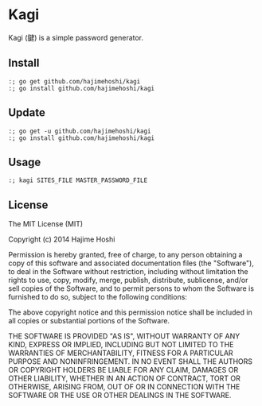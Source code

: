 Kagi
====

Kagi (鍵) is a simple password generator.

Install
-------

```
:; go get github.com/hajimehoshi/kagi 
:; go install github.com/hajimehoshi/kagi 
```

Update
------

```
:; go get -u github.com/hajimehoshi/kagi 
:; go install github.com/hajimehoshi/kagi 
```

Usage
-----

```
:; kagi SITES_FILE MASTER_PASSWORD_FILE
```

License
-------

The MIT License (MIT)

Copyright (c) 2014 Hajime Hoshi

Permission is hereby granted, free of charge, to any person obtaining a copy
of this software and associated documentation files (the "Software"), to deal
in the Software without restriction, including without limitation the rights
to use, copy, modify, merge, publish, distribute, sublicense, and/or sell
copies of the Software, and to permit persons to whom the Software is
furnished to do so, subject to the following conditions:

The above copyright notice and this permission notice shall be included in
all copies or substantial portions of the Software.

THE SOFTWARE IS PROVIDED "AS IS", WITHOUT WARRANTY OF ANY KIND, EXPRESS OR
IMPLIED, INCLUDING BUT NOT LIMITED TO THE WARRANTIES OF MERCHANTABILITY,
FITNESS FOR A PARTICULAR PURPOSE AND NONINFRINGEMENT. IN NO EVENT SHALL THE
AUTHORS OR COPYRIGHT HOLDERS BE LIABLE FOR ANY CLAIM, DAMAGES OR OTHER
LIABILITY, WHETHER IN AN ACTION OF CONTRACT, TORT OR OTHERWISE, ARISING FROM,
OUT OF OR IN CONNECTION WITH THE SOFTWARE OR THE USE OR OTHER DEALINGS IN
THE SOFTWARE.